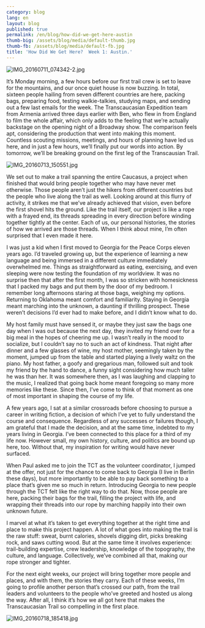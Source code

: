 ```yaml
---
category: blog
lang: en
layout: blog
published: true
permalink: /en/blog/how-did-we-get-here-austin
thumb-big: /assets/blog/media/default-thumb.jpg
thumb-fb: /assets/blog/media/default-fb.jpg
title: 'How Did We Get Here?  Week 1: Austin.'
---
```

![IMG_20160711_074342-2.jpg]({{site.baseurl}}/assets/blog/media/IMG_20160711_074342-2.jpg)

It’s Monday morning, a few hours before our first trail crew is set to leave for the mountains, and our once quiet house is now buzzing. In total, sixteen people hailing from seven different countries are here, packing bags, preparing food, testing walkie-talkies, studying maps, and sending out a few last emails for the week. The Transcaucasian Expedition team from Armenia arrived three days earlier with Ben, who flew in from England to film the whole affair, which only adds to the feeling that we’re actually backstage on the opening night of a Broadway show.  The comparison feels apt, considering the production that went into making this moment. Countless scouting missions, meetings, and hours of planning have led us here, and in just a few hours, we’ll finally put our words into action. By tomorrow, we’ll be breaking ground on the first leg of the Transcausian Trail.

![IMG_20160713_150551.jpg]({{site.baseurl}}/assets/blog/media/IMG_20160713_150551.jpg)

We set out to make a trail spanning the entire Caucasus, a project when finished that would bring people together who may have never met otherwise.  Those people aren’t just the hikers from different countries but the people who live along the trail as well.  Looking around at this flurry of activity, it strikes me that we’ve already achieved that vision, even before the first shovel hits the ground.  Like the trail itself, our project is like a rope with a frayed end, its threads spreading in every direction before winding together tightly at the center.  Each of us, our personal histories, the stories of how we arrived are those threads.  When I think about mine, I’m often surprised that I even made it here.   

I was just a kid when I first moved to Georgia for the Peace Corps eleven years ago. I’d traveled growing up, but the experience of learning a new language and being immersed in a different culture immediately overwhelmed me. Things as straightforward as eating, exercising, and even sleeping were now testing the foundation of my worldview. It was no surprise then that after the first month, I was so stricken with homesickness that I packed my bags and put them by the door of my bedroom. I remember long afternoons staring at those bags, weighing my options. Returning to Oklahoma meant comfort and familiarity. Staying in Georgia meant marching into the unknown, a daunting if thrilling prospect. These weren’t decisions I’d ever had to make before, and I didn’t know what to do.  

My host family must have sensed it, or maybe they just saw the bags one day when I was out because the next day, they invited my friend over for a big meal in the hopes of cheering me up.  I wasn’t really in the mood to socialize, but I couldn’t say no to such an act of kindness. That night after dinner and a few glasses of wine, my host mother, seemingly taken by the moment, jumped up from the table and started playing a lively waltz on the piano. My host father, a goofy and gregarious man, followed suit and took my friend by the hand to dance, a funny sight considering how much taller he was than her. It was somewhere then, as I was laughing and clapping to the music, I realized that going back home meant foregoing so many more memories like these. Since then, I’ve come to think of that moment as one of most important in shaping the course of my life.

A few years ago, I sat at a similar crossroads before choosing to pursue a career in writing fiction, a decision of which I’ve yet to fully understand the course and consequence.  Regardless of any successes or failures though, I am grateful that I made the decision, and at the same time, indebted to my years living in Georgia.  I’ve been connected to this place for a third of my life now.  However small, my own history, culture, and politics are bound up here, too.  Without that, my inspiration for writing would have never surfaced.

When Paul asked me to join the TCT as the volunteer coordinator, I jumped at the offer, not just for the chance to come back to Georgia (I live in Berlin these days), but more importantly to be able to pay back something to a place that’s given me so much in return.  Introducing Georgia to new people through the TCT felt like the right way to do that. Now, those people are here, packing their bags for the trail, filling the project with life, and wrapping their threads into our rope by marching happily into their own unknown future.

I marvel at what it’s taken to get everything together at the right time and place to make this project happen. A lot of what goes into making the trail is the raw stuff: sweat, burnt calories, shovels digging dirt, picks breaking rock, and saws cutting wood.  But at the same time it involves experience: trail-building expertise, crew leadership, knowledge of the topography, the culture, and language.  Collectively, we’ve combined all that, making our rope stronger and tighter.    

For the next eight weeks, our project will bring together more people and places, and with them, the stories they carry.  Each of these weeks, I’m going to profile another person that’s crossed our path, from the trail leaders and volunteers to the people who’ve greeted and hosted us along the way.  After all, I think it’s how we all got here that makes the Transcaucasian Trail so compelling in the first place. 

![IMG_20160718_185418.jpg]({{site.baseurl}}/assets/blog/media/IMG_20160718_185418.jpg)
